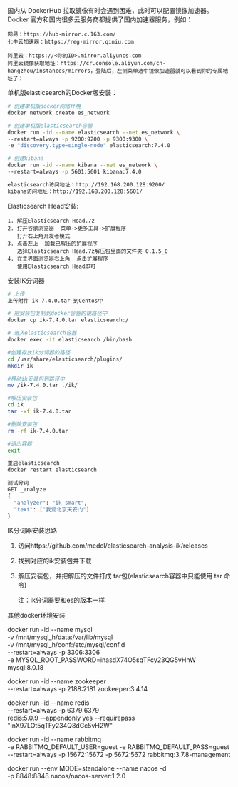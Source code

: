 国内从 DockerHub 拉取镜像有时会遇到困难，此时可以配置镜像加速器。Docker 官方和国内很多云服务商都提供了国内加速器服务，例如：

```
网易：https://hub-mirror.c.163.com/
七牛云加速器：https://reg-mirror.qiniu.com

阿里云：https://<你的ID>.mirror.aliyuncs.com
阿里云镜像获取地址：https://cr.console.aliyun.com/cn-hangzhou/instances/mirrors，登陆后，左侧菜单选中镜像加速器就可以看到你的专属地址了：
```






单机版elasticsearch的Docker版安装：

```bash
# 创建单机版docker网络环境
docker network create es_network

# 创建单机版elasticsearch容器
docker run -id --name elasticsearch --net es_network \
--restart=always -p 9200:9200 -p 9300:9300 \
-e "discovery.type=single-node" elasticsearch:7.4.0

# 创建kibana
docker run -id --name kibana --net es_network \
--restart=always -p 5601:5601 kibana:7.4.0

elasticsearch访问地址：http://192.168.200.128:9200/
kibana访问地址：http://192.168.200.128:5601/
```



Elasticsearch Head安装:

```
1. 解压Elasticsearch Head.7z
2. 打开谷歌浏览器  菜单->更多工具->扩展程序  
   打开右上角开发者模式
3. 点击左上  加载已解压的扩展程序   
   选择Elasticsearch Head.7z解压包里面的文件夹 0.1.5_0
4. 在主界面浏览器右上角  点击扩展程序 
   使用Elasticsearch Head即可
```



安装IK分词器

```bash
# 上传
上传附件 ik-7.4.0.tar 到Centos中

# 把安装包复制到docker容器的根路径中
docker cp ik-7.4.0.tar elasticsearch:/

# 进入elasticsearch容器
docker exec -it elasticsearch /bin/bash

#创建存放ik分词器的路径
cd /usr/share/elasticsearch/plugins/
mkdir ik

#移动ik安装包到路径中
mv /ik-7.4.0.tar ./ik/

#解压安装包
cd ik
tar -xf ik-7.4.0.tar

#删除安装包
rm -rf ik-7.4.0.tar

#退出容器
exit

重启elasticsearch
docker restart elasticsearch

测试分词
GET _analyze
{
  "analyzer": "ik_smart",
  "text": ["我爱北京天安门"]
}

```





IK分词器安装思路

1. 访问https://github.com/medcl/elasticsearch-analysis-ik/releases

2. 找到对应的ik安装包并下载

3. 解压安装包，并把解压的文件打成 tar包(elasticsearch容器中只能使用 tar 命令)

   注：ik分词器要和es的版本一样


其他docker环境安装

docker run -id --name mysql \
-v /mnt/mysql_h/data:/var/lib/mysql \
-v /mnt/mysql_h/conf:/etc/mysql/conf.d \
--restart=always -p 3306:3306 \
-e MYSQL_ROOT_PASSWORD=inasdX74O5sqTFcy23QG5vHhW mysql:8.0.18


docker run -id --name zookeeper \
--restart=always -p 2188:2181 zookeeper:3.4.14


docker run -id --name redis \
--restart=always -p 6379:6379 \
redis:5.0.9 --appendonly yes --requirepass "inX97LOt5qTFy234Q8dGc5vH2W"


docker run -id --name rabbitmq \
-e RABBITMQ_DEFAULT_USER=guest -e RABBITMQ_DEFAULT_PASS=guest \
--restart=always -p 15672:15672 -p 5672:5672 rabbitmq:3.7.8-management

docker run --env MODE=standalone --name nacos -d \
-p 8848:8848 nacos/nacos-server:1.2.0
